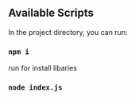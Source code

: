 ## Available Scripts

In the project directory, you can run:
### `npm i`
run for install libaries
### `node index.js`
